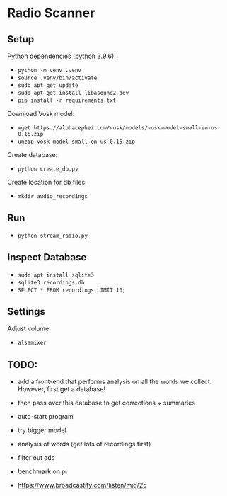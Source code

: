 # Radio Scanner

## Setup

Python dependencies (python 3.9.6):
- `python -m venv .venv`
- `source .venv/bin/activate`
- `sudo apt-get update`
- `sudo apt-get install libasound2-dev`
- `pip install -r requirements.txt`

Download Vosk model:
- `wget https://alphacephei.com/vosk/models/vosk-model-small-en-us-0.15.zip`
- `unzip vosk-model-small-en-us-0.15.zip`

Create database:
- `python create_db.py`

Create location for db files:
- `mkdir audio_recordings`


## Run

- `python stream_radio.py`


## Inspect Database

- `sudo apt install sqlite3`
- `sqlite3 recordings.db`
- `SELECT * FROM recordings LIMIT 10;`


## Settings

Adjust volume:
- `alsamixer`


## TODO:

- add a front-end that performs analysis on all the words we collect. However, first get a database!
- then pass over this database to get corrections + summaries
- auto-start program

- try bigger model
- analysis of words (get lots of recordings first)
- filter out ads
- benchmark on pi
- https://www.broadcastify.com/listen/mid/25
